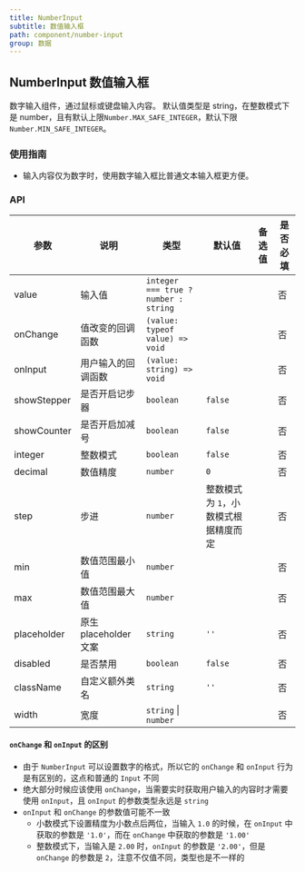 ```yaml
---
title: NumberInput
subtitle: 数值输入框
path: component/number-input
group: 数据
---
```


## NumberInput 数值输入框

数字输入组件，通过鼠标或键盘输入内容。
默认值类型是 string，在整数模式下是 number，且有默认上限`Number.MAX_SAFE_INTEGER`，默认下限`Number.MIN_SAFE_INTEGER`。

### 使用指南

- 输入内容仅为数字时，使用数字输入框比普通文本输入框更方便。

### API

| 参数        | 说明                  | 类型                              | 默认值  | 备选值 | 是否必填 |
| ----------- | --------------------- | --------------------------------- | ------- | ------ | -------- |
| value       | 输入值                | `integer === true ? number : string` |         |        | 否       |
| onChange    | 值改变的回调函数          | `(value: typeof value) => void`         |         |        | 否       |
| onInput     | 用户输入的回调函数 | `(value: string) => void` |  |  |  否  |
| showStepper | 是否开启记步器        | `boolean`                            | `false` |        | 否       |
| showCounter | 是否开启加减号        | `boolean`                            | `false` |        | 否       |
| integer     | 整数模式              | `boolean`                             | `false`   |        | 否       |
| decimal     | 数值精度              | `number`                            | `0`     |        | 否       |
| step        | 步进                 | `number`                         | 整数模式为 `1`，小数模式根据精度而定 |  |  否 |
| min         | 数值范围最小值        | `number`                            |         |        | 否       |
| max         | 数值范围最大值        | `number`                            |         |        | 否       |
| placeholder | 原生 placeholder 文案 | `string`                            | `''`    |        | 否       |
| disabled    | 是否禁用              | `boolean`                              | `false` |        | 否       |
| className   | 自定义额外类名        | `string`                            | `''`    |        | 否       |
| width       | 宽度                  | `string` &vert; `number`                |         |        | 否       |

#### `onChange` 和 `onInput` 的区别

- 由于 `NumberInput` 可以设置数字的格式，所以它的 `onChange` 和 `onInput` 行为是有区别的，这点和普通的 `Input` 不同
- 绝大部分时候应该使用 `onChange`，当需要实时获取用户输入的内容时才需要使用 `onInput`，且 `onInput` 的参数类型永远是 `string`
- `onInput` 和 `onChange` 的参数值可能不一致
  - 小数模式下设置精度为小数点后两位，当输入 `1.0` 的时候，在 `onInput` 中获取的参数是 `'1.0'`，而在 `onChange` 中获取的参数是 `'1.00'`
  - 整数模式下，当输入是 `2.00` 时，`onInput` 的参数是 `'2.00'`，但是 `onChange` 的参数是 `2`，注意不仅值不同，类型也是不一样的

<style>
.zent-number-input {
  width: 200px;
  margin-bottom: 20px;
}
</style>

